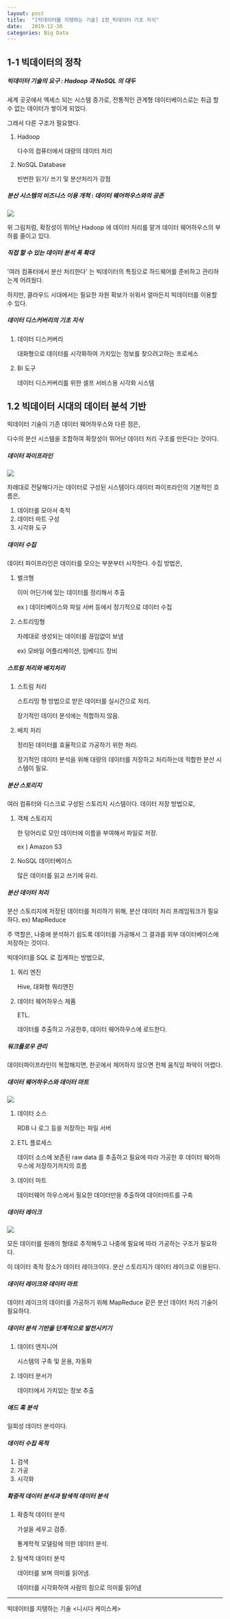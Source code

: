 ```yaml
---
layout: post
title:  "[빅데이터를 지탱하는 기술] 1장_빅데이터 기초 지식"
date:   2019-12-30
categories: Big Data
---
```


## 1-1 빅데이터의 정착

##### 빅데이터 기술의 요구 : Hadoop 과 NoSQL 의 대두

세계 곳곳에서 엑세스 되는 시스템 증가로, 전통적인 관계형 데이터베이스로는 취급 할 수 없는 데이터가 쌓이게 되었다.

그래서 다른 구조가 필요했다.

1. Hadoop 

   다수의 컴퓨터에서 대량의 데이터 처리

2. NoSQL Database 

   빈번한 읽기/ 쓰기 및 분산처리가 강점

##### 분산 시스템의 비즈니스 이용 개척 : 데이터 웨어하우스와의 공존 

![](/image/bigdata_datawarehouse.png)

위 그림처럼, 확장성이 뛰어난 Hadoop 에 데이터 처리를 맡겨 데이터 웨어하우스의 부하를 줄이고 있다.

##### 직접 할 수 있는 데이터 분석 폭 확대

'여러 컴퓨터에서 분산 처리한다' 는 빅데이터의 특징으로 하드웨어를 준비하고 관리하는게 어려웠다. 

하지만, 클라우드 시대에서는 필요한 자원 확보가 쉬워서 얼마든지 빅데이터를 이용할 수 있다.

##### 데이터 디스커버리의 기초 지식

1. 데이터 디스커버리

   대화형으로 데이터를 시각화하여 가치있는 정보를 찾으려고하는 프로세스

2. BI 도구

   데이터 디스커버리를 위한 셀프 서비스용 시각화 시스템

## 1.2 빅데이터 시대의 데이터 분석 기반

빅데이터 기술이 기존 데이터 웨어하우스와 다른 점은,

다수의 분산 시스템을 조합하여 확장성이 뛰어난 데이터 처리 구조를 만든다는 것이다.

##### 데이터 파이프라인

![](/image/bigdata_data_pipeline.png)

차례대로 전달해다가는 데이터로 구성된 시스템이다.데이터 파이프라인의 기본적인 흐름은,

1. 데이터를 모아서 축적
2. 데이터 마트 구성
3. 시각화 도구

##### 데이터 수집

데이터 파이프라인은 데이터를 모으는 부분부터 시작한다. 수집 방법은,

1. 벌크형

   이미 어딘가에 있는 데이터를 정리해서 추출

   ex ) 데이터베이스와 파일 서버 등에서 정기적으로 데이터 수집

2. 스트리밍형

   차례대로 생성되는 데이터를 끊임없이 보냄

   ex) 모바일 어플리케이션, 임베디드 장비

##### 스트림 처리와 배치처리

1. 스트림 처리

   스트리밍 형 방법으로 받은 데이터를 실시간으로 처리.

   장기적인 데이터 분석에는 적합하지 않음.

2. 배치 처리

   정리된 데이터를 효율적으로 가공하기 위한 처리.

   장기적인 데이터 분석을 위해 대량의 데이터를 저장하고 처리하는데 적합한 분산 시스템이 필요.

##### 분산 스토리지

여러 컴퓨터와 디스크로 구성된 스토리지 시스템이다. 데이터 저장 방법으로,

1. 객체 스토리지

   한 덩어리로 모인 데이터에 이름을 부여해서 파일로 저장.

   ex ) Amazon S3

2. NoSQL 데이터베이스

   많은 데이터를 읽고 쓰기에 유리.

##### 분산 데이터 처리

분산 스토리지에 저장된 데이터를 처리하기 위해, 분산 데이터 처리 프레임워크가 필요하다. ex) MapReduce

주 역할은, 나중에 분석하기 쉽도록 데이터를 가공해서 그 결과를 외부 데이터베이스에 저장하는 것이다.

빅데이터를 SQL 로 집계하는 방법으로,

1. 쿼리 엔진

   Hive, 대화형 쿼리엔진

2. 데이터 웨어하우스 제품

   ETL. 

   데이터를 추출하고 가공한후, 데이터 웨어하우스에 로드한다.

##### 워크플로우 관리

데이터파이프라인이 복잡해지면, 한곳에서 제어하지 않으면 전체 움직임 파악이 어렵다.

##### 데이터 웨어하우스와 데이터 마트

![](/image/bigdata_data_pipeline_warehouse.png)

1. 데이터 소스

   RDB 나 로그 등을 저장하는 파일 서버

2. ETL 플로세스

   데이터 소스에 보존된 raw data 를 추출하고 필요에 따라 가공한 후 데이터 웨어하우스에 저장하기까지의 흐름

3. 데이터 마트

   데이터웨어 하우스에서 필요한 데이터만을 추출하여 데이터마트를 구축

##### 데이터 레이크

![](/image/bigdata_data_pipeline_lake.png)

모든 데이터를 원래의 형태로 추적해두고 나중에 필요에 따라 가공하는 구조가 필요하다.

이 데이터 축적 장소가 데이터 레이크이다. 분산 스토리지가 데이터 레이크로 이용된다. 

##### 데이터 레이크와 데이터 마트

데이터 레이크의 데이터를 가공하기 위해 MapReduce 같은 분산 데이터 처리 기술이 필요하다.

##### 데이터 분석 기반을 단계적으로 발전시키기

1. 데이터 엔지니어

   시스템의 구축 및 운용, 자동화

2. 데이터 분서가

   데이터에서 가치있는 정보 추출

##### 애드 혹 분석

일회성 데이터 분석이다.

##### 데이터 수집 목적

1. 검색
2. 가공
3. 시각화

##### 확증적 데이터 분석과 탐색적 데이터 분석

1. 확증적 데이터 분석

   가설을 세우고 검증.

   통계학적 모델링에 의한 데이터 분석.

2. 탐색적 데이터 분석

   데이터를 보며 의미를 읽어냄.

   데이터를 시각화하여 사람의 힘으로 의미를 읽어냄

---

빅데이터를 지탱하는 기술 <니시다 케이스케>